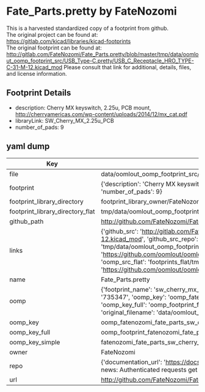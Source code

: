 # Fate_Parts.pretty by FateNozomi  
This is a harvested standardized copy of a footprint from github.  
The original project can be found at:  
https://gitlab.com/kicad/libraries/kicad-footprints  
The original footprint can be found at:
http://gitlab.com/FateNozomi/Fate_Parts.pretty/blob/master/tmp/data/oomlout_oomp_footprint_src/USB_Type-C.pretty/USB_C_Receptacle_HRO_TYPE-C-31-M-12.kicad_mod
Please consult that link for additional, details, files, and license information.  
## Footprint Details
* description: Cherry MX keyswitch, 2.25u, PCB mount, http://cherryamericas.com/wp-content/uploads/2014/12/mx_cat.pdf  
* libraryLink: SW_Cherry_MX_2.25u_PCB  
* number_of_pads: 9  
## yaml dump  
| Key | Value |  
| --- | --- |  
| file | data/oomlout_oomp_footprint_src/Fate_Parts.pretty/MX_Switch.pretty/SW_Cherry_MX_2.25u_PCB.kicad_mod |  
| footprint | {'description': 'Cherry MX keyswitch, 2.25u, PCB mount, http://cherryamericas.com/wp-content/uploads/2014/12/mx_cat.pdf', 'libraryLink': 'SW_Cherry_MX_2.25u_PCB', 'number_of_pads': 9} |  
| footprint_library_directory | footprint_library_owner/FateNozomi_Fate_Parts.pretty |  
| footprint_library_directory_flat | tmp/data/oomlout_oomp_footprint_src/footprints_flat/fatenozomi_fate_parts_sw_cherry_mx_2_25u_pcb/working |  
| github_path | http://github.com/FateNozomi/Fate_Parts.pretty/blob/master/tmp/data/oomlout_oomp_footprint_src/MX_Switch.pretty/SW_Cherry_MX_2.25u_PCB.kicad_mod |  
| links | {'github_src': 'http://gitlab.com/FateNozomi/Fate_Parts.pretty/blob/master/tmp/data/oomlout_oomp_footprint_src/USB_Type-C.pretty/USB_C_Receptacle_HRO_TYPE-C-31-M-12.kicad_mod', 'github_src_repo': 'https://gitlab.com/kicad/libraries/kicad-footprints', 'oomp_bot': 'tmp/data/oomlout_oomp_footprint_src/footprints/fatenozomi_fate_parts_sw_cherry_mx_2_25u_pcb/working', 'oomp_bot_github': 'https://github.com/oomlout/oomlout_oomp_footprint_bot/tree/main/tmp/data/oomlout_oomp_footprint_src/footprints/fatenozomi_fate_parts_sw_cherry_mx_2_25u_pcb/working', 'oomp_src_flat': 'footprints_flat/tmp/data/oomlout_oomp_footprint_src/footprints_flat/fatenozomi_fate_parts_sw_cherry_mx_2_25u_pcb/working', 'oomp_src_flat_github': 'https://github.com/oomlout/oomlout_oomp_footprint_src/tree/main/tmp/data/oomlout_oomp_footprint_src/footprints_flat/fatenozomi_fate_parts_sw_cherry_mx_2_25u_pcb/working'} |  
| name | Fate_Parts.pretty |  
| oomp | {'footprint_name': 'sw_cherry_mx_2_25u_pcb', 'library_name': 'fate_parts', 'md5': '7353472d4490c9459fff0d81963a35c0', 'md5_10': '7353472d44', 'md5_5': '73534', 'md5_6': '735347', 'oomp_key': 'oomp_fatenozomi_fate_parts_sw_cherry_mx_2_25u_pcb', 'oomp_key_extra': 'oomp_footprint_fatenozomi_fate_parts_sw_cherry_mx_2_25u_pcb', 'oomp_key_full': 'oomp_footprint_fatenozomi_fate_parts_sw_cherry_mx_2_25u_pcb_735347', 'oomp_key_simple': 'fatenozomi_fate_parts_sw_cherry_mx_2_25u_pcb', 'original_filename': 'data/oomlout_oomp_footprint_src/Fate_Parts.pretty/MX_Switch.pretty/SW_Cherry_MX_2.25u_PCB.kicad_mod', 'owner_name': 'fatenozomi'} |  
| oomp_key | oomp_fatenozomi_fate_parts_sw_cherry_mx_2_25u_pcb |  
| oomp_key_full | oomp_footprint_fatenozomi_fate_parts_sw_cherry_mx_2_25u_pcb |  
| oomp_key_simple | fatenozomi_fate_parts_sw_cherry_mx_2_25u_pcb |  
| owner | FateNozomi |  
| repo | {'documentation_url': 'https://docs.github.com/rest/overview/resources-in-the-rest-api#rate-limiting', 'message': "API rate limit exceeded for 84.66.142.224. (But here's the good news: Authenticated requests get a higher rate limit. Check out the documentation for more details.)"} |  
| url | http://github.com/FateNozomi/Fate_Parts.pretty |  

